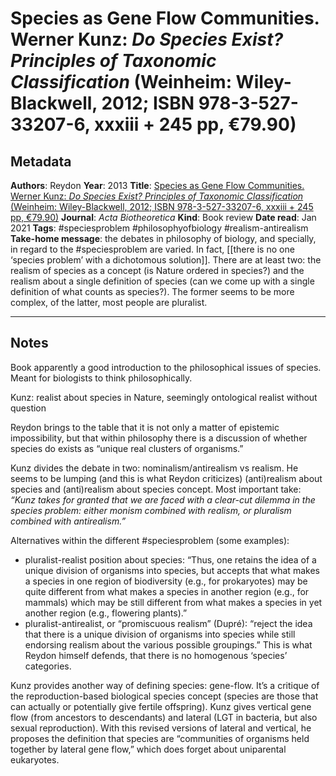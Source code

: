 # Species as Gene Flow Communities. Werner Kunz: *Do Species Exist? Principles of Taxonomic Classification* (Weinheim: Wiley-Blackwell, 2012; ISBN 978-3-527-33207-6, xxxiii + 245 pp, €79.90)


## Metadata
**Authors**: Reydon
**Year**: 2013
**Title**: [Species as Gene Flow Communities. Werner Kunz: *Do Species Exist? Principles of Taxonomic Classification* (Weinheim: Wiley-Blackwell, 2012; ISBN 978-3-527-33207-6, xxxiii + 245 pp, €79.90)](zotero://select/items/1_5VVWYSZ7)
**Journal**: *Acta Biotheoretica*
**Kind**: Book review
**Date read**: Jan 2021
**Tags**: #speciesproblem #philosophyofbiology #realism-antirealism
**Take-home message**: the debates in philosophy of biology, and specially, in regard to the #speciesproblem  are varied. In fact, [[there is no one ‘species problem’ with a dichotomous solution]]. There are at least two: the realism of species as a concept (is Nature ordered in species?) and the realism about a single definition of species (can we come up with a single definition of what counts as species?). The former seems to be more complex, of the latter, most people are pluralist.

---

## Notes

Book apparently a good introduction to the philosophical issues of species. Meant for biologists to think philosophically.

Kunz: realist about species in Nature, seemingly ontological realist without question

Reydon brings to the table that it is not only a matter of epistemic impossibility, but that within philosophy there is a discussion of whether species do exists as “unique real clusters of organisms.”

Kunz divides the debate in two: nominalism/antirealism vs realism. He seems to be lumping (and this is what Reydon criticizes) (anti)realism about species and (anti)realism about species concept. Most important take: _“Kunz takes for granted that we are faced with a clear-cut dilemma in the species problem: either monism combined with realism, or pluralism combined with antirealism.”_

Alternatives within the different #speciesproblem (some examples):

- pluralist-realist position about species: “Thus, one retains the idea of a unique division of organisms into species, but accepts that what makes a species in one region of biodiversity (e.g., for prokaryotes) may be quite different from what makes a species in another region (e.g., for mammals) which may be still different from what makes a species in yet another region (e.g., flowering plants).”
- pluralist-antirealist, or “promiscuous realism” (Dupré): “reject the idea that there is a unique division of organisms into species while still endorsing realism about the various possible groupings.” This is what Reydon himself defends, that there is no homogenous ‘species’ categories. 

Kunz provides another way of defining species: gene-flow. It’s a critique of the reproduction-based biological species concept (species are those that can actually or potentially give fertile offspring). Kunz gives vertical gene flow (from ancestors to descendants) and lateral (LGT in bacteria, but also sexual reproduction). With this revised versions of lateral and vertical, he proposes the definition that species are “communities of organisms held together by lateral gene flow,” which does forget about uniparental eukaryotes.

